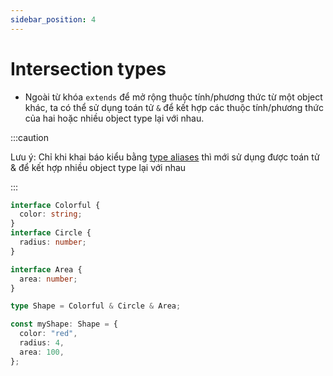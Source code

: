 ```yaml
---
sidebar_position: 4
---
```


# Intersection types

- Ngoài từ khóa `extends` để mở rộng thuộc tính/phương thức từ một object khác, ta có thể sử dụng toán tử `&` để kết hợp các thuộc tính/phương thức của hai hoặc nhiều object type lại với nhau.

:::caution

Lưu ý: Chỉ khi khai báo kiểu bằng [type aliases](../types/type-aliases) thì mới sử dụng được toán tử & để kết hợp nhiều object type lại với nhau

:::

```ts
interface Colorful {
  color: string;
}
interface Circle {
  radius: number;
}

interface Area {
  area: number;
}

type Shape = Colorful & Circle & Area;

const myShape: Shape = {
  color: "red",
  radius: 4,
  area: 100,
};
```
